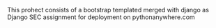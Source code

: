 This prohect consists of a bootstrap templated merged with django as Django SEC assignment for deployment on pythonanywhere.com
